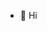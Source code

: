 - 👋 Hi

<!---
bcosmin/bcosmin is a ✨ special ✨ repository because its `README.md` (this file) appears on your GitHub profile.
You can click the Preview link to take a look at your changes.
--->
